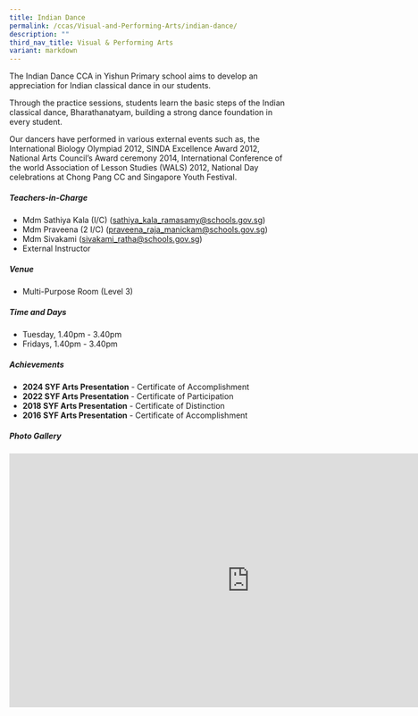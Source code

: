 ```yaml
---
title: Indian Dance
permalink: /ccas/Visual-and-Performing-Arts/indian-dance/
description: ""
third_nav_title: Visual & Performing Arts
variant: markdown
---
```

The Indian Dance CCA in Yishun Primary school aims to develop an appreciation for Indian classical dance in our students.     

Through the practice sessions, students learn the basic steps of the Indian classical dance, Bharathanatyam, building a strong dance foundation in every student.

Our dancers have performed in various external events such as, the International Biology Olympiad 2012, SINDA Excellence Award 2012, National Arts Council’s Award ceremony 2014, International Conference of the world Association of Lesson Studies (WALS) 2012, National Day celebrations at Chong Pang CC and Singapore Youth Festival. 

##### **Teachers-in-Charge**
* Mdm Sathiya Kala (I/C) (sathiya_kala_ramasamy@schools.gov.sg)
* Mdm Praveena (2 I/C) (praveena_raja_manickam@schools.gov.sg)
* Mdm Sivakami (sivakami_ratha@schools.gov.sg)
* External Instructor

##### **Venue**
* Multi-Purpose Room (Level 3)

##### **Time and Days**
* Tuesday, 1.40pm - 3.40pm
* Fridays, 1.40pm - 3.40pm

##### **Achievements**
* **2024 SYF Arts Presentation** - Certificate of Accomplishment
* **2022 SYF Arts Presentation** - Certificate of Participation
* **2018 SYF Arts Presentation** - Certificate of Distinction
* **2016 SYF Arts Presentation** - Certificate of Accomplishment 

##### **Photo Gallery**

<iframe src="https://docs.google.com/presentation/d/e/2PACX-1vSC7ELgx37Cmq8Dcp8DsdQSLWwfJGFlKT9-FuhBkXOiirxVjMNp514VusjzNflug7BvUEkluLYu2d_g/embed?start=true&amp;loop=true&amp;delayms=5000" frameborder="0" width="860" height="455" allowfullscreen="true"></iframe>